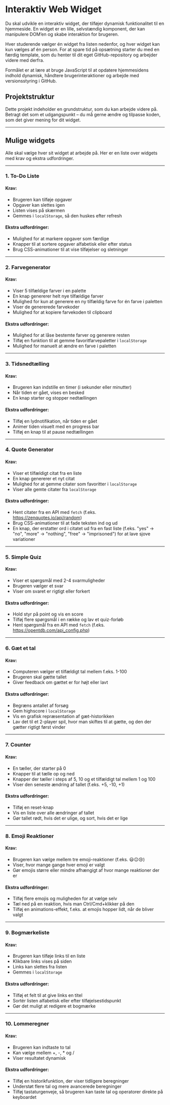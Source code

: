 # Interaktiv Web Widget

Du skal udvikle en interaktiv widget, der tilføjer dynamisk funktionalitet til en hjemmeside. En widget er en lille, selvstændig komponent, der kan manipulere DOM’en og skabe interaktion for brugeren.

Hver studerende vælger én widget fra listen nedenfor, og hver widget kan kun vælges af én person. For at spare tid på opsætning starter du med en færdig template, som du henter til dit eget GitHub-repository og arbejder videre med derfra.

Formålet er at lære at bruge JavaScript til at opdatere hjemmesidens indhold dynamisk, håndtere brugerinteraktioner og arbejde med versionsstyring i GitHub.

## Projektstruktur

Dette projekt indeholder en grundstruktur, som du kan arbejde videre på. Betragt det som et udgangspunkt – du må gerne ændre og tilpasse koden, som det giver mening for dit widget.

---  

## Mulige widgets

Alle skal vælge hver sit widget at arbejde på.
Her er en liste over widgets med krav og ekstra udfordringer.

---  

### 1. To-Do Liste
#### Krav:
- Brugeren kan tilføje opgaver
- Opgaver kan slettes igen
- Listen vises på skærmen
- Gemmes i `localStorage`, så den huskes efter refresh

#### Ekstra udfordringer:
- Mulighed for at markere opgaver som færdige
- Knapper til at sortere opgaver alfabetisk eller efter status
- Brug CSS-animationer til at vise tilføjelser og sletninger

---  

### 2. Farvegenerator
#### Krav:
- Viser 5 tilfældige farver i en palette
- En knap genererer helt nye tilfældige farver
- Mulighed for kun at generere en ny tilfældig farve for én farve i paletten
- Viser de genererede farvekoder
- Mulighed for at kopiere farvekoden til clipboard

#### Ekstra udfordringer:
- Mulighed for at låse bestemte farver og generere resten
- Tilføj en funktion til at gemme favoritfarvepaletter i `localStorage`
- Mulighed for manuelt at ændre en farve i paletten

---  

### 3. Tidsnedtælling
#### Krav:
- Brugeren kan indstille en timer (i sekunder eller minutter)
- Når tiden er gået, vises en besked
- En knap starter og stopper nedtællingen

#### Ekstra udfordringer:
- Tilføj en lydnotifikation, når tiden er gået
- Animer tiden visuelt med en progress bar
- Tilføj en knap til at pause nedtællingen

---  

### 4. Quote Generator
#### Krav:
- Viser et tilfældigt citat fra en liste
- En knap genererer et nyt citat
- Mulighed for at gemme citater som favoritter i `localStorage`
- Viser alle gemte citater fra `localStorage`

#### Ekstra udfordringer:
- Hent citater fra en API med `fetch` (f.eks. https://zenquotes.io/api/random)
- Brug CSS-animationer til at fade teksten ind og ud
- En knap, der erstatter ord i citatet ud fra en fast liste (f.eks. "yes" → "no", "more" → "nothing", "free" → "imprisoned") for at lave sjove variationer

---  

### 5. Simple Quiz
#### Krav:
- Viser et spørgsmål med 2-4 svarmuligheder
- Brugeren vælger et svar
- Viser om svaret er rigtigt eller forkert

#### Ekstra udfordringer:
- Hold styr på point og vis en score
- Tilføj flere spørgsmål i en række og lav et quiz-forløb
- Hent spørgsmål fra en API med `fetch` (f.eks. https://opentdb.com/api_config.php)

---  

### 6. Gæt et tal
#### Krav:
- Computeren vælger et tilfældigt tal mellem f.eks. 1-100
- Brugeren skal gætte tallet
- Giver feedback om gættet er for højt eller lavt

#### Ekstra udfordringer:
- Begræns antallet af forsøg
- Gem highscore i `localStorage`
- Vis en grafisk repræsentation af gæt-historikken
- Lav det til et 2-player spil, hvor man skiftes til at gætte, og den der gætter rigtigt først vinder

---  

### 7. Counter
#### Krav:
- En tæller, der starter på 0
- Knapper til at tælle op og ned
- Knapper der tæller i steps af 5, 10 og et tilfældigt tal mellem 1 og 100
- Viser den seneste ændring af tallet (f.eks. +5, -10, +1)

#### Ekstra udfordringer:
- Tilføj en reset-knap
- Vis en liste over alle ændringer af tallet
- Gør tallet rødt, hvis det er ulige, og sort, hvis det er lige

---  

### 8. Emoji Reaktioner
#### Krav:
- Brugeren kan vælge mellem tre emoji-reaktioner (f.eks. 😃😐😢)
- Viser, hvor mange gange hver emoji er valgt
- Gør emojis større eller mindre afhængigt af hvor mange reaktioner der er

#### Ekstra udfordringer:
- Tilføj flere emojis og muligheden for at vælge selv
- Tæl ned på en reaktion, hvis man Ctrl/Cmd+klikker på den
- Tilføj en animations-effekt, f.eks. at emojis hopper lidt, når de bliver valgt

---  

### 9. Bogmærkeliste
#### Krav:
- Brugeren kan tilføje links til en liste
- Klikbare links vises på siden
- Links kan slettes fra listen
- Gemmes i `localStorage`

#### Ekstra udfordringer:
- Tilføj et felt til at give links en titel
- Sortér listen alfabetisk eller efter tilføjelsestidspunkt
- Gør det muligt at redigere et bogmærke

---  

### 10. Lommeregner
#### Krav:
- Brugeren kan indtaste to tal
- Kan vælge mellem +, -, * og /
- Viser resultatet dynamisk

#### Ekstra udfordringer:
- Tilføj en historikfunktion, der viser tidligere beregninger
- Understøt flere tal og mere avancerede beregninger
- Tilføj tastaturgenveje, så brugeren kan taste tal og operatorer direkte på keyboardet
